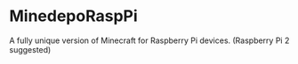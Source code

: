 # MinedepoRaspPi
A fully unique version of Minecraft for Raspberry Pi devices. (Raspberry Pi 2 suggested)
